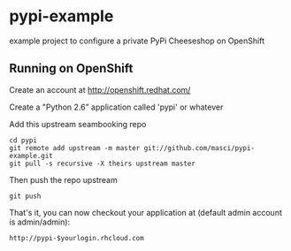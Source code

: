 pypi-example
============

example project to configure a private PyPi Cheeseshop on OpenShift

Running on OpenShift
----------------------------

Create an account at http://openshift.redhat.com/

Create a "Python 2.6" application called 'pypi' or whatever

Add this upstream seambooking repo

    cd pypi
    git remote add upstream -m master git://github.com/masci/pypi-example.git
    git pull -s recursive -X theirs upstream master
    
Then push the repo upstream

    git push

That's it, you can now checkout your application at (default admin account is admin/admin):

    http://pypi-$yourlogin.rhcloud.com